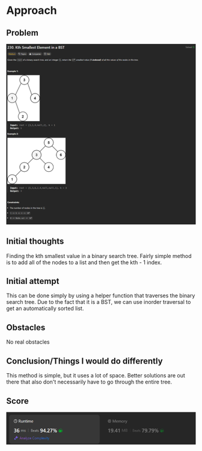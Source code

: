 # Approach

## Problem

![Problem 230](problem_image.png)

## Initial thoughts

Finding the kth smallest value in a binary search tree. Fairly simple method is to add all of the nodes to a list and then get the kth - 1 index.

## Initial attempt

This can be done simply by using a helper function that traverses the binary search tree. Due to the fact that it is a BST, we can use inorder traversal to get an automatically sorted list.

## Obstacles

No real obstacles

## Conclusion/Things I would do differently

This method is simple, but it uses a lot of space. Better solutions are out there that also don't necessarily have to go through the entire tree. 

## Score

![LeetCode Score](score_image.png)
